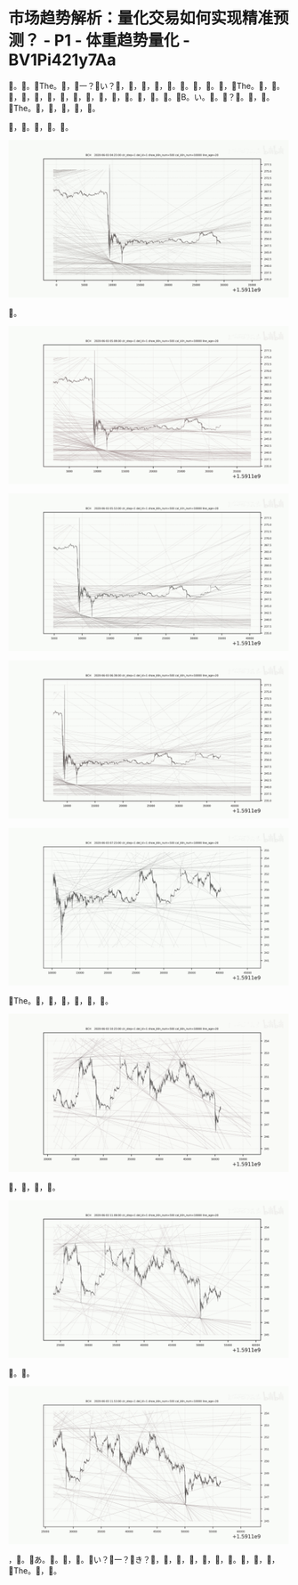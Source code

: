 # 市场趋势解析：量化交易如何实现精准预测？ - P1 - 体重趋势量化 - BV1Pi421y7Aa

🎼。🎼。🎼The。🎼，🎼一？🎼い？🎼，🎼，🎼，🎼，🎼。🎼。🎼，🎼。🎼，🎼The。🎼，🎼。🎼，🎼，🎼，🎼，🎼，🎼，🎼，🎼，🎼，🎼。🎼，🎼。🎼。🎼B。い。🎼。🎼？🎼。🎼，🎼。🎼The。🎼，🎼，🎼，🎼，🎼。

🎼，🎼。🎼，🎼。🎼。

![](img/16e75ef187b62cb1e219605157b018ea_1.png)

🎼。

![](img/16e75ef187b62cb1e219605157b018ea_3.png)

![](img/16e75ef187b62cb1e219605157b018ea_4.png)

![](img/16e75ef187b62cb1e219605157b018ea_5.png)

![](img/16e75ef187b62cb1e219605157b018ea_6.png)

🎼The。🎼，🎼，🎼，🎼，🎼，🎼。

![](img/16e75ef187b62cb1e219605157b018ea_8.png)

🎼，🎼，🎼，🎼。

![](img/16e75ef187b62cb1e219605157b018ea_10.png)

🎼。🎼。

![](img/16e75ef187b62cb1e219605157b018ea_12.png)

，🎼。🎼あ。🎼。🎼，🎼。🎼い？🎼一？🎼き？🎼，🎼，🎼，🎼，🎼，🎼，🎼。🎼，🎼，🎼，🎼The。🎼，🎼。